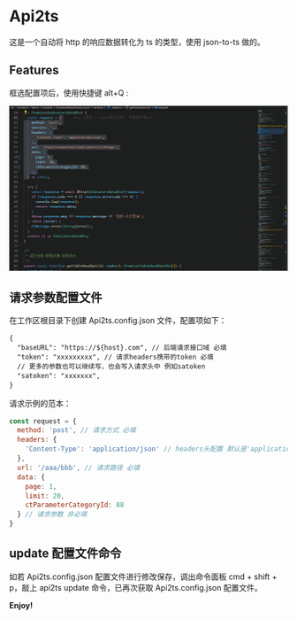 # Api2ts

这是一个自动将 http 的响应数据转化为 ts 的类型，使用 json-to-ts 做的。

## Features

框选配置项后，使用快捷键 alt+Q :

![useExample](./images/use.gif)

## 请求参数配置文件

在工作区根目录下创建 Api2ts.config.json 文件，配置项如下：

```txt
{
  "baseURL": "https://${host}.com", // 后端请求接口域 必填
  "token": "xxxxxxxxx", // 请求headers携带的token 必填
  // 更多的参数也可以继续写，也会写入请求头中 例如satoken
  "satoken": "xxxxxxx",
}
```

请求示例的范本：

```js
const request = {
  method: 'post', // 请求方式 必填
  headers: {
    'Content-Type': 'application/json' // headers头配置 默认是'application/json' 非必填
  },
  url: '/aaa/bbb', // 请求路径 必填
  data: {
    page: 1,
    limit: 20,
    ctParameterCategoryId: 88
  } // 请求参数 非必填
}
```

## update 配置文件命令

如若 Api2ts.config.json 配置文件进行修改保存，调出命令面板 cmd + shift + p，敲上 api2ts update 命令，已再次获取 Api2ts.config.json 配置文件。

**Enjoy!**
